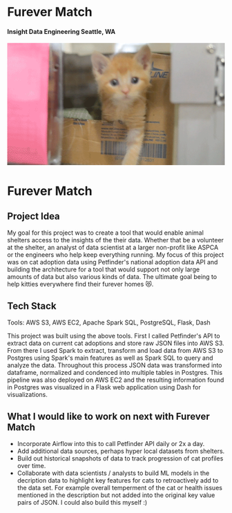 # Furever Match

#### Insight Data Engineering Seattle, WA

![](https://github.com/amp5/furever_match/blob/master/reports/pictures/giphy.gif)
# Furever Match

## Project Idea
My goal for this project was to create a tool that would enable animal shelters access to the insights of the their data. Whether that be a volunteer at the shelter, an analyst of data scientist at a larger non-profit like ASPCA or the engineers who help keep everything running. My focus of this project was on cat adoption data using Petfinder's national adoption data API and building the architecture for a tool that would support not only large amounts of data but also various kinds of data. The ultimate goal being to help kitties everywhere find their furever homes 😻.


## Tech Stack
Tools: AWS S3, AWS EC2, Apache Spark SQL, PostgreSQL, Flask, Dash

This project was built using the above tools. First I called Petfinder's API to extract data on current cat adoptions and store raw JSON files into AWS S3. From there I used Spark to extract, transform and load data from AWS S3 to Postgres using Spark's main features as well as Spark SQL to query and analyze the data. Throughout this process JSON data was transformed into dataframe, normalized and condenced into multiple tables in Postgres. This pipeline was also deployed on AWS EC2 and the resulting information found in Postgres was visualized in a Flask web application using Dash for visualizations. 


## What I would like to work on next with Furever Match
- Incorporate Airflow into this to call Petfinder API daily or 2x a day. 
- Add additional data sources, perhaps hyper local datasets from shelters.
- Build out historical snapshots of data to track progression of cat profiles over time.
- Collaborate with data scientists / analysts to build ML models in the decription data to highlight key features for cats to retroactively add to the data set. For example overall temperment of the cat or health issues mentioned in the description but not added into the original key value pairs of JSON. I could also build this myself :)
